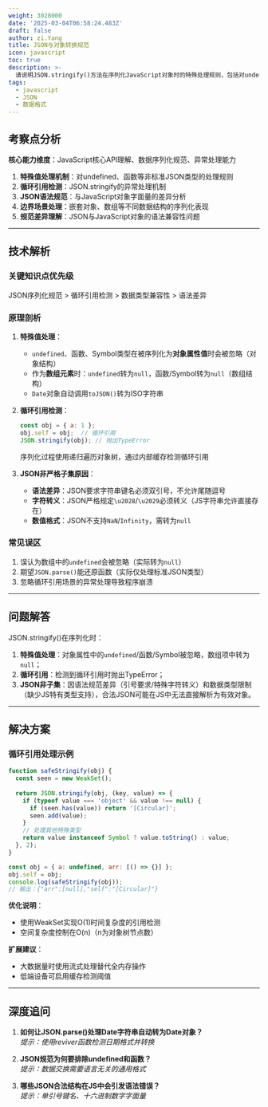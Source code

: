 ```yaml
---
weight: 3028000
date: '2025-03-04T06:58:24.483Z'
draft: false
author: zi.Yang
title: JSON与对象转换规范
icon: javascript
toc: true
description: >-
  请说明JSON.stringify()方法在序列化JavaScript对象时的特殊处理规则，包括对undefined、函数和循环引用的处理方式，并解释为什么JSON不是JavaScript对象的严格子集？
tags:
  - javascript
  - JSON
  - 数据格式
---
```


## 考察点分析

**核心能力维度**：JavaScript核心API理解、数据序列化规范、异常处理能力  

1. **特殊值处理机制**：对undefined、函数等非标准JSON类型的处理规则  
2. **循环引用检测**：JSON.stringify的异常处理机制  
3. **JSON语法规范**：与JavaScript对象字面量的差异分析  
4. **边界场景处理**：嵌套对象、数组等不同数据结构的序列化表现  
5. **规范差异理解**：JSON与JavaScript对象的语法兼容性问题  

---

## 技术解析

### 关键知识点优先级

JSON序列化规范 > 循环引用检测 > 数据类型兼容性 > 语法差异

### 原理剖析

1. **特殊值处理**：
   - `undefined`、函数、Symbol类型在被序列化为**对象属性值**时会被忽略（对象结构）
   - 作为**数组元素**时：`undefined`转为`null`，函数/Symbol转为`null`（数组结构）
   - `Date`对象自动调用`toJSON()`转为ISO字符串

2. **循环引用检测**：

   ```javascript
   const obj = { a: 1 };
   obj.self = obj;  // 循环引用
   JSON.stringify(obj); // 抛出TypeError
   ```

   序列化过程使用递归遍历对象树，通过内部缓存检测循环引用

3. **JSON非严格子集原因**：
   - **语法差异**：JSON要求字符串键名必须双引号，不允许尾随逗号
   - **字符转义**：JSON严格规定`\u2028`/`\u2029`必须转义（JS字符串允许直接存在）
   - **数值格式**：JSON不支持`NaN`/`Infinity`，需转为`null`

### 常见误区

1. 误认为数组中的`undefined`会被忽略（实际转为`null`）
2. 期望`JSON.parse()`能还原函数（实际仅处理标准JSON类型）
3. 忽略循环引用场景的异常处理导致程序崩溃

---

## 问题解答

JSON.stringify()在序列化时：  

1. **特殊值处理**：对象属性中的`undefined`/函数/Symbol被忽略，数组项中转为`null`；
2. **循环引用**：检测到循环引用时抛出TypeError；  
3. **JSON非子集**：因语法规范差异（引号要求/特殊字符转义）和数据类型限制（缺少JS特有类型支持），合法JSON可能在JS中无法直接解析为有效对象。

---

## 解决方案

### 循环引用处理示例

```javascript
function safeStringify(obj) {
  const seen = new WeakSet();
  
  return JSON.stringify(obj, (key, value) => {
    if (typeof value === 'object' && value !== null) {
      if (seen.has(value)) return '[Circular]';
      seen.add(value);
    }
    // 处理其他特殊类型
    return value instanceof Symbol ? value.toString() : value;
  }, 2);
}

const obj = { a: undefined, arr: [() => {}] };
obj.self = obj;
console.log(safeStringify(obj)); 
// 输出：{"arr":[null],"self":"[Circular]"}
```

**优化说明**：  

- 使用WeakSet实现O(1)时间复杂度的引用检测
- 空间复杂度控制在O(n)（n为对象树节点数）

**扩展建议**：  

- 大数据量时使用流式处理替代全内存操作
- 低端设备可启用缓存检测阈值

---

## 深度追问

1. **如何让JSON.parse()处理Date字符串自动转为Date对象？**  
   *提示：使用reviver函数检测日期格式并转换*

2. **JSON规范为何要排除undefined和函数？**  
   *提示：数据交换需要语言无关的通用格式*

3. **哪些JSON合法结构在JS中会引发语法错误？**  
   *提示：单引号键名、十六进制数字字面量*
